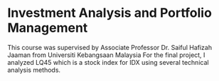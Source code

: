 # Investment Analysis and Portfolio Management
This course was supervised by Associate Professor Dr. Saiful Hafizah Jaaman from Universiti Kebangsaan Malaysia
For the final project, I analyzed LQ45 which is a stock index for IDX using several technical analysis methods.
